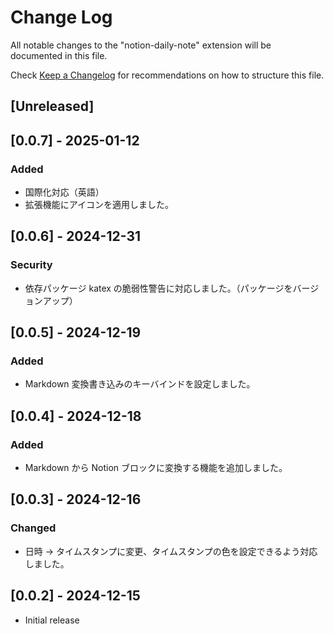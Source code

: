 # Change Log

All notable changes to the "notion-daily-note" extension will be documented in this file.

Check [Keep a Changelog](http://keepachangelog.com/) for recommendations on how to structure this file.

## [Unreleased]

## [0.0.7] - 2025-01-12

### Added

- 国際化対応（英語）
- 拡張機能にアイコンを適用しました。

## [0.0.6] - 2024-12-31

### Security

- 依存パッケージ katex の脆弱性警告に対応しました。（パッケージをバージョンアップ）

## [0.0.5] - 2024-12-19

### Added

- Markdown 変換書き込みのキーバインドを設定しました。

## [0.0.4] - 2024-12-18

### Added

- Markdown から Notion ブロックに変換する機能を追加しました。

## [0.0.3] - 2024-12-16

### Changed

- 日時 → タイムスタンプに変更、タイムスタンプの色を設定できるよう対応しました。

## [0.0.2] - 2024-12-15

- Initial release
